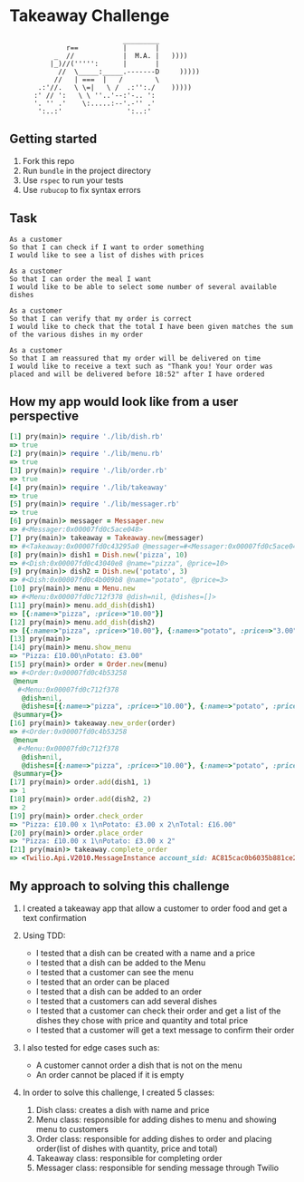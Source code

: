 Takeaway Challenge
==================
```
                            _________
              r==           |       |
           _  //            |  M.A. |   ))))
          |_)//(''''':      |       |
            //  \_____:_____.-------D     )))))
           //   | ===  |   /        \
       .:'//.   \ \=|   \ /  .:'':./    )))))
      :' // ':   \ \ ''..'--:'-.. ':
      '. '' .'    \:.....:--'.-'' .'
       ':..:'                ':..:'

 ```


Getting started
---
1. Fork this repo
1. Run `bundle` in the project directory
1. Use `rspec` to run your tests
1. Use `rubucop` to fix syntax errors

Task
-----


```
As a customer
So that I can check if I want to order something
I would like to see a list of dishes with prices

As a customer
So that I can order the meal I want
I would like to be able to select some number of several available dishes

As a customer
So that I can verify that my order is correct
I would like to check that the total I have been given matches the sum of the various dishes in my order

As a customer
So that I am reassured that my order will be delivered on time
I would like to receive a text such as "Thank you! Your order was placed and will be delivered before 18:52" after I have ordered
```


How my app would look like from a user perspective
---
```rb
[1] pry(main)> require './lib/dish.rb'
=> true
[2] pry(main)> require './lib/menu.rb'
=> true
[3] pry(main)> require './lib/order.rb'
=> true
[4] pry(main)> require './lib/takeaway'
=> true
[5] pry(main)> require './lib/messager.rb'
=> true
[6] pry(main)> messager = Messager.new
=> #<Messager:0x00007fd0c5ace048>
[7] pry(main)> takeaway = Takeaway.new(messager)
=> #<Takeaway:0x00007fd0c43295a0 @messager=#<Messager:0x00007fd0c5ace048>, @order=nil>
[8] pry(main)> dish1 = Dish.new('pizza', 10)
=> #<Dish:0x00007fd0c43040e8 @name="pizza", @price=10>
[9] pry(main)> dish2 = Dish.new('potato', 3)
=> #<Dish:0x00007fd0c4b009b8 @name="potato", @price=3>
[10] pry(main)> menu = Menu.new
=> #<Menu:0x00007fd0c712f378 @dish=nil, @dishes=[]>
[11] pry(main)> menu.add_dish(dish1)
=> [{:name=>"pizza", :price=>"10.00"}]
[12] pry(main)> menu.add_dish(dish2)
=> [{:name=>"pizza", :price=>"10.00"}, {:name=>"potato", :price=>"3.00"}]
[13] pry(main)>
[14] pry(main)> menu.show_menu
=> "Pizza: £10.00\nPotato: £3.00"
[15] pry(main)> order = Order.new(menu)
=> #<Order:0x00007fd0c4b53258
 @menu=
  #<Menu:0x00007fd0c712f378
   @dish=nil,
   @dishes=[{:name=>"pizza", :price=>"10.00"}, {:name=>"potato", :price=>"3.00"}]>,
 @summary={}>
[16] pry(main)> takeaway.new_order(order)
=> #<Order:0x00007fd0c4b53258
 @menu=
  #<Menu:0x00007fd0c712f378
   @dish=nil,
   @dishes=[{:name=>"pizza", :price=>"10.00"}, {:name=>"potato", :price=>"3.00"}]>,
 @summary={}>
[17] pry(main)> order.add(dish1, 1)
=> 1
[18] pry(main)> order.add(dish2, 2)
=> 2
[19] pry(main)> order.check_order
=> "Pizza: £10.00 x 1\nPotato: £3.00 x 2\nTotal: £16.00"
[20] pry(main)> order.place_order
=> "Pizza: £10.00 x 1\nPotato: £3.00 x 2"
[21] pry(main)> takeaway.complete_order
=> <Twilio.Api.V2010.MessageInstance account_sid: AC815cac0b6035b881ce280e3e01514709 api_version: 2010-04-01 body: Sent from your Twilio trial account - Thank you for your order: £16.00. Your order will arrive at 18:34 date_created: 2018-09-16 17:34:34 +0000 date_updated: 2018-09-16 17:34:34 +0000 date_sent:  direction: outbound-api error_code: 0 error_message:  from: +447449606023 messaging_service_sid:  num_media: 0 num_segments: 1 price: 0.0 price_unit: USD sid: SM54f765b70aa94572959528aa7c9df2ba status: queued subresource_uris: {"media"=>"/2010-04-01/Accounts/AC815cac0b6035b881ce280e3e01514709/Messages/SM54f765b70aa94572959528aa7c9df2ba/Media.json"} to: +447553027856 uri: /2010-04-01/Accounts/AC815cac0b6035b881ce280e3e01514709/Messages/SM54f765b70aa94572959528aa7c9df2ba.json>
```

My approach to solving this challenge
---
1. I created a takeaway app that allow a customer to order food and get a text confirmation

1. Using TDD:
    - I tested that a dish can be created with a name and a price
    - I tested that a dish can be added to the Menu
    - I tested that a customer can see the menu
    - I tested that an order can be placed
    - I tested that a dish can be added to an order
    - I tested that a customers can add several dishes
    - I tested that a customer can check their order and get a list of the dishes they chose with price and quantity and total price
    - I tested that a customer will get a text message to confirm their order


1. I also tested for edge cases such as:

    - A customer cannot order a dish that is not on the menu
    - An order cannot be placed if it is empty


1. In order to solve this challenge, I created 5 classes:
    1. Dish class: creates a dish with name and price
    1. Menu class: responsible for adding dishes to menu and showing menu to customers
    1. Order class: responsible for adding dishes to order and placing order(list of dishes with quantity, price and total)
    1. Takeaway class: responsible for completing order
    1. Messager class: responsible for sending message through Twilio
